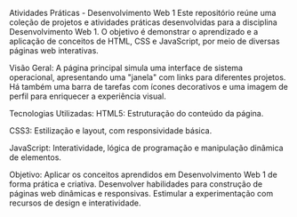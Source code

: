 Atividades Práticas - Desenvolvimento Web 1
Este repositório reúne uma coleção de projetos e atividades práticas desenvolvidas para a disciplina Desenvolvimento Web 1.
O objetivo é demonstrar o aprendizado e a aplicação de conceitos de HTML, CSS e JavaScript, por meio de diversas páginas web interativas.

Visão Geral:
A página principal simula uma interface de sistema operacional, apresentando uma "janela" com links para diferentes projetos.
Há também uma barra de tarefas com ícones decorativos e uma imagem de perfil para enriquecer a experiência visual.

Tecnologias Utilizadas:
HTML5: Estruturação do conteúdo da página.

CSS3: Estilização e layout, com responsividade básica.

JavaScript: Interatividade, lógica de programação e manipulação dinâmica de elementos.

 Objetivo:
 Aplicar os conceitos aprendidos em Desenvolvimento Web 1 de forma prática e criativa.
 Desenvolver habilidades para construção de páginas web dinâmicas e responsivas.
 Estimular a experimentação com recursos de design e interatividade.
